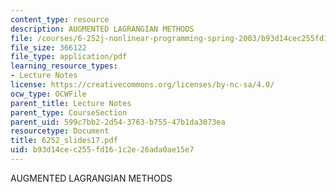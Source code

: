 ```yaml
---
content_type: resource
description: AUGMENTED LAGRANGIAN METHODS
file: /courses/6-252j-nonlinear-programming-spring-2003/b93d14cec255fd161c2e26ada0ae15e7_6252_slides17.pdf
file_size: 366122
file_type: application/pdf
learning_resource_types:
- Lecture Notes
license: https://creativecommons.org/licenses/by-nc-sa/4.0/
ocw_type: OCWFile
parent_title: Lecture Notes
parent_type: CourseSection
parent_uid: 599c7bb2-2d54-3763-b755-47b1da3073ea
resourcetype: Document
title: 6252_slides17.pdf
uid: b93d14ce-c255-fd16-1c2e-26ada0ae15e7
---
```

AUGMENTED LAGRANGIAN METHODS